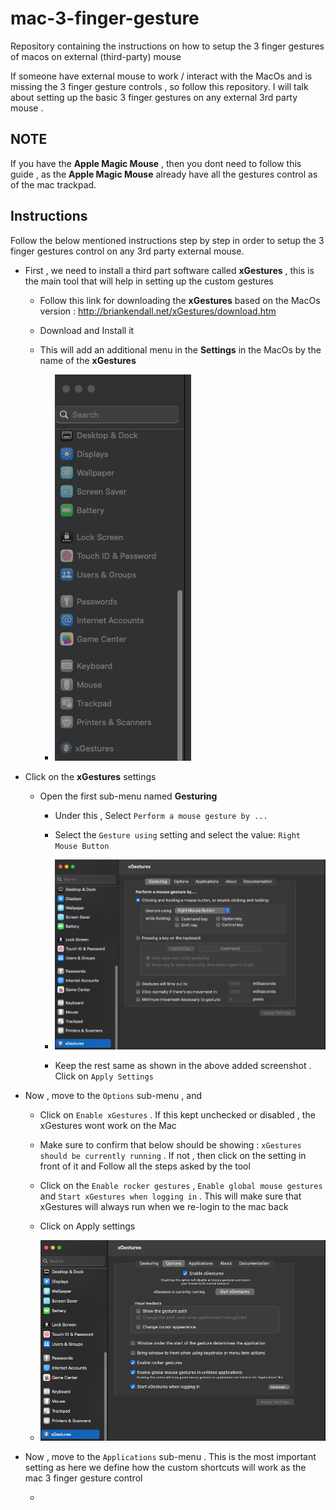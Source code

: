 # mac-3-finger-gesture
Repository containing the instructions on how to setup the 3 finger gestures of macos on external (third-party) mouse

If someone have external mouse to work / interact with the MacOs and is missing the 3 finger gesture controls , so follow this repository. I will talk about setting up the basic 3 finger gestures on any external 3rd party mouse .

## NOTE

If you have the **Apple Magic Mouse** , then you dont need to follow this guide , as the **Apple Magic Mouse** already have all the gestures control as of the mac trackpad.

## Instructions

Follow the below mentioned instructions step by step in order to setup the 3 finger gestures control on any 3rd party external mouse.

* First , we need to install a third part software called **xGestures** , this is the main tool that will help in setting up the custom gestures
    
    * Follow this link for downloading the **xGestures** based on the MacOs version : http://briankendall.net/xGestures/download.htm

    * Download and Install it

    * This will add an additional menu in the **Settings** in the MacOs by the name of the **xGestures**

        * ![Setting](images/settings.png)

* Click on the **xGestures** settings

    * Open the first sub-menu named **Gesturing**

        * Under this , Select `Perform a mouse gesture by ...`

        * Select the `Gesture using` setting and select the value: `Right Mouse Button`

        * ![Gesturing](images/gesturing.png)

        * Keep the rest same as shown in the above added screenshot . Click on `Apply Settings`

* Now , move to the `Options` sub-menu , and

    * Click on `Enable xGestures` . If this kept unchecked or disabled , the xGestures wont work on the Mac

    * Make sure to confirm that below should be showing : `xGestures should be currently running` . If not , then click on the setting in front of it and Follow all the steps asked by the tool

    * Click on the `Enable rocker gestures` , `Enable global mouse gestures` and `Start xGestures when logging in` . This will make sure that xGestures will always run when we re-login to the mac back

    * Click on Apply settings

    * ![options](images/options.png)

* Now , move to the `Applications` sub-menu . This is the most important setting as here we define how the custom shortcuts will work as the mac 3 finger gesture control

    * 
